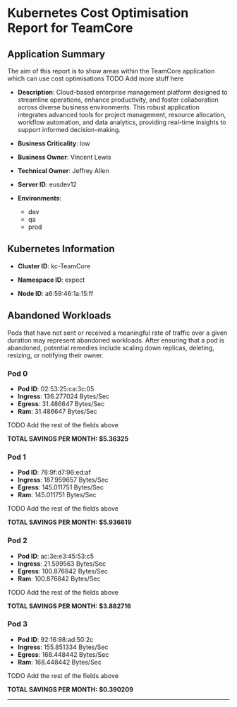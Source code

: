 # Kubernetes Cost Optimisation Report for TeamCore

## Application Summary

The aim of this report is to show areas within the TeamCore application which can use cost optimisations 
 TODO Add more stuff here

- **Description**: Cloud-based enterprise management platform designed to streamline operations, enhance productivity, and foster collaboration across diverse business environments. This robust application integrates advanced tools for project management, resource allocation, workflow automation, and data analytics, providing real-time insights to support informed decision-making.

- **Business Criticality**: low

- **Business Owner**: Vincent Lewis

- **Technical Owner**: Jeffrey Allen

- **Server ID**: eusdev12

- **Environments**: 

	 - dev
	- qa
	- prod
## Kubernetes Information
- **Cluster ID**: kc-TeamCore

- **Namespace ID**: expect

- **Node ID**: a6:59:46:1a:15:ff

## Abandoned Workloads
Pods that have not sent or received a meaningful rate of traffic over a given duration may represent abandoned workloads. After ensuring that a pod is abandoned, potential remedies include scaling down replicas, deleting, resizing, or notifying their owner.

### Pod 0
- **Pod ID**: 02:53:25:ca:3c:05
- **Ingress**: 136.277024 Bytes/Sec
- **Egress**: 31.486647 Bytes/Sec
- **Ram**: 31.486647 Bytes/Sec




 TODO Add the rest of the fields above


**TOTAL SAVINGS PER MONTH: $5.36325**

### Pod 1
- **Pod ID**: 78:9f:d7:96:ed:af
- **Ingress**: 187.959657 Bytes/Sec
- **Egress**: 145.011751 Bytes/Sec
- **Ram**: 145.011751 Bytes/Sec




 TODO Add the rest of the fields above


**TOTAL SAVINGS PER MONTH: $5.936619**

### Pod 2
- **Pod ID**: ac:3e:e3:45:53:c5
- **Ingress**: 21.599563 Bytes/Sec
- **Egress**: 100.876842 Bytes/Sec
- **Ram**: 100.876842 Bytes/Sec




 TODO Add the rest of the fields above


**TOTAL SAVINGS PER MONTH: $3.882716**

### Pod 3
- **Pod ID**: 92:16:98:ad:50:2c
- **Ingress**: 155.851334 Bytes/Sec
- **Egress**: 168.448442 Bytes/Sec
- **Ram**: 168.448442 Bytes/Sec




 TODO Add the rest of the fields above


**TOTAL SAVINGS PER MONTH: $0.390209**


---
